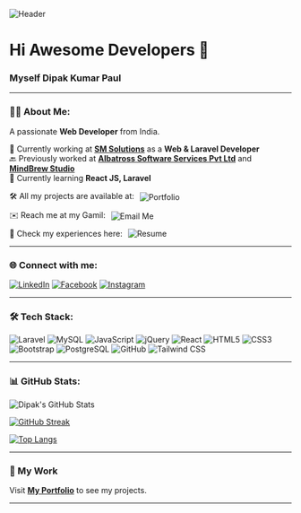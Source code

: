 ![Header](https://img.shields.io/badge/Hi%20Awesome%20Developers-👋-blue?style=flat)

# Hi Awesome Developers 👋  
### Myself Dipak Kumar Paul

---

### 👨‍💻 About Me:
A passionate **Web Developer** from India.

🔭 Currently working at **[SM Solutions](https://smsolutions.in/)** as a **Web & Laravel Developer**  
🔙 Previously worked at **[Albatross Software Services Pvt Ltd](https://www.albatrossoft.com/)** and **[MindBrew Studio](https://mindbrewstudio.com/)**  
🌱 Currently learning **React JS, Laravel**  
<div style="display: flex; align-items: center; gap: 10px; flex-wrap: wrap;">
  🛠️ All my projects are available at:  
  <a href="https://dipak3dportfolio.netlify.app/" target="_blank" style="text-decoration: none;">
    <img src="https://img.shields.io/badge/My_Portfolio-%230077b5?style=for-the-badge&logo=react&logoColor=white" alt="Portfolio" style="vertical-align: middle;">
  </a>
</div>

<div style="display: flex; align-items: center; gap: 10px; flex-wrap: wrap; margin-top: 10px;">
  ✉️ Reach me at my Gamil:
  <a href="mailto:pauldipakkr@gmail.com" target="_blank" style="text-decoration: none;">
    <img src="https://img.shields.io/badge/Email-Me-%23D14836?style=for-the-badge&logo=gmail&logoColor=white" alt="Email Me" style="vertical-align: middle;">
  </a>
</div>

<div style="display: flex; align-items: center; gap: 10px; flex-wrap: wrap; margin-top: 10px;">
  📄 Check my experiences here:
  <a href="https://drive.google.com/file/d/1gNzMFL0pbJjdxsOPtcqjw_KJRzsGaqps/view?usp=sharing" target="_blank" style="text-decoration: none;">
    <img src="https://img.shields.io/badge/My_Resume-%238F7EE3?style=for-the-badge&logo=google-drive&logoColor=white" alt="Resume" style="vertical-align: middle;">
  </a>
</div>

---

### 🌐 Connect with me:
[![LinkedIn](https://img.shields.io/badge/LinkedIn-0077B5?style=for-the-badge&logo=linkedin&logoColor=white)](https://www.linkedin.com/in/dipak-kumar-paul-368379128/)
[![Facebook](https://img.shields.io/badge/Facebook-1877F2?style=for-the-badge&logo=facebook&logoColor=white)](https://www.facebook.com/idipakaec/)
[![Instagram](https://img.shields.io/badge/Instagram-E4405F?style=for-the-badge&logo=instagram&logoColor=white)](https://www.instagram.com/dipakaec/)

---

### 🛠️ Tech Stack:
![Laravel](https://img.shields.io/badge/Laravel-FF2D20?style=for-the-badge&logo=laravel&logoColor=white)
![MySQL](https://img.shields.io/badge/MySQL-4479A1?style=for-the-badge&logo=mysql&logoColor=white)
![JavaScript](https://img.shields.io/badge/JavaScript-F7DF1E?style=for-the-badge&logo=javascript&logoColor=black)
![jQuery](https://img.shields.io/badge/jQuery-0769AD?style=for-the-badge&logo=jquery&logoColor=white)
![React](https://img.shields.io/badge/React-20232A?style=for-the-badge&logo=react&logoColor=61DAFB)
![HTML5](https://img.shields.io/badge/HTML5-E34F26?style=for-the-badge&logo=html5&logoColor=white)
![CSS3](https://img.shields.io/badge/CSS3-1572B6?style=for-the-badge&logo=css3&logoColor=white)
![Bootstrap](https://img.shields.io/badge/Bootstrap-563D7C?style=for-the-badge&logo=bootstrap&logoColor=white)
![PostgreSQL](https://img.shields.io/badge/PostgreSQL-336791?style=for-the-badge&logo=postgresql&logoColor=white)
![GitHub](https://img.shields.io/badge/GitHub-181717?style=for-the-badge&logo=github&logoColor=white)
![Tailwind CSS](https://img.shields.io/badge/Tailwind_CSS-38B2AC?style=for-the-badge&logo=tailwind-css&logoColor=white)

---

### 📊 GitHub Stats:
![Dipak's GitHub Stats](https://github-readme-stats.vercel.app/api?username=DipakAec&show_icons=true&theme=radical)

[![GitHub Streak](https://streak-stats.demolab.com/?user=DipakAec&theme=radical)](https://git.io/streak-stats)

[![Top Langs](https://github-readme-stats.vercel.app/api/top-langs/?username=DipakAec&layout=compact&theme=radical)](https://github.com/DipakAec)

---

### 🚀 My Work
Visit **[My Portfolio](https://dipak3dportfolio.netlify.app/)** to see my projects.

---
